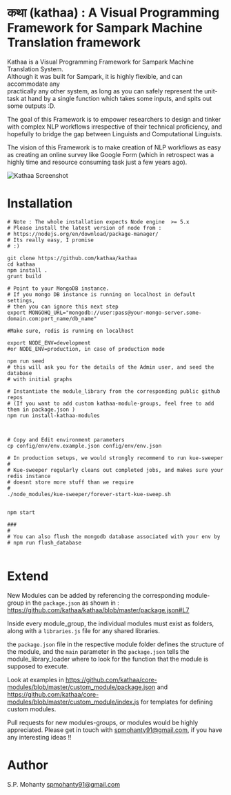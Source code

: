 कथा (kathaa) : A Visual Programming Framework for Sampark Machine Translation framework
=================================================================================

Kathaa is a Visual Programming Framework for Sampark Machine Translation System.   
Although it was built for Sampark, it is highly flexible, and can accommodate any   
practically any other system, as long as you can safely represent the unit-task at
hand by a single function which takes some inputs, and spits out some outputs :D.   

The goal of this Framework is to empower researchers to design and tinker with
complex NLP workflows irrespective of their technical proficiency, and hopefully
to bridge the gap between Linguists and Computational Linguists.

The vision of this Framework is to make creation of NLP workflows as easy as
creating an online survey like Google Form (which in retrospect was a highly
  time and resource consuming task just a few years ago).



![Kathaa Screenshot](https://cloud.githubusercontent.com/assets/1581312/12222517/cc55d2f0-b7e4-11e5-9f15-77a531a4affa.png)

Installation
============
```
# Note : The whole installation expects Node engine  >= 5.x
# Please install the latest version of node from :
# https://nodejs.org/en/download/package-manager/
# Its really easy, I promise
# :)

git clone https://github.com/kathaa/kathaa 
cd kathaa
npm install .
grunt build

# Point to your MongoDB instance.
# If you mongo DB instance is running on localhost in default settings,
# then you can ignore this next step
export MONGOHQ_URL="mongodb://user:pass@your-mongo-server.some-domain.com:port_name/db_name"

#Make sure, redis is running on localhost

export NODE_ENV=development
#or NODE_ENV=production, in case of production mode

npm run seed
# this will ask you for the details of the Admin user, and seed the database
# with initial graphs

# Instantiate the module_library from the corresponding public github repos
# (If you want to add custom kathaa-module-groups, feel free to add them in package.json )
npm run install-kathaa-modules



# Copy and Edit environment parameters
cp config/env/env.example.json config/env/env.json

# In production setups, we would strongly recommend to run kue-sweeper
#
# Kue-sweeper regularly cleans out completed jobs, and makes sure your redis instance
# doesnt store more stuff than we require
#
./node_modules/kue-sweeper/forever-start-kue-sweep.sh


npm start

###
#
# You can also flush the mongodb database associated with your env by
# npm run flush_database


```

Extend
======
New Modules can be added by referencing the corresponding module-group in the `package.json` as shown in : https://github.com/kathaa/kathaa/blob/master/package.json#L7

 Inside every module_group, the individual modules must exist as folders, along with a `libraries.js` file for any shared libraries. 

the `package.json` file in the respective module folder defines the structure of the
module, and the `main` parameter in the `package.json` tells the module_library_loader
where to look for the function that the module is supposed to execute.

Look at examples in https://github.com/kathaa/core-modules/blob/master/custom_module/package.json and https://github.com/kathaa/core-modules/blob/master/custom_module/index.js
for templates for defining custom modules.


Pull requests for new modules-groups, or modules would be highly appreciated. Please get in touch with spmohanty91@gmail.com, if you have any interesting ideas !!

Author
======
S.P. Mohanty <spmohanty91@gmail.com>
